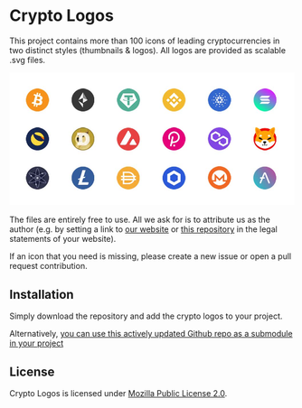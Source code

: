 # Crypto Logos
This project contains more than 100 icons of leading cryptocurrencies in two distinct styles (thumbnails & logos). All logos are provided as scalable .svg files.

![Crypto Logos Sample](/thumbnails/sample.jpg)

The files are entirely free to use. All we ask for is to attribute us as the author (e.g. by setting a link to [our website](https://cryptoradar.co/) or [this repository](https://github.com/cryptoradar-co/crypto-logos) in the legal statements of your website). 

If an icon that you need is missing, please create a new issue or open a pull request contribution.

## Installation
Simply download the repository and add the crypto logos to your project. 

Alternatively, [you can use this actively updated Github repo as a submodule in your project](https://github.blog/2016-02-01-working-with-submodules/)

## License
Crypto Logos is licensed under [Mozilla Public License 2.0](https://github.com/cryptoradar-co/crypto-logos/blob/main/LICENSE).
